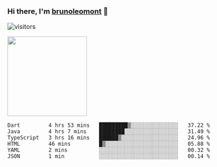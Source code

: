 ### Hi there, I'm [brunoleomont](https://www.linkedin.com/in/brunoleomont/) 👋

![visitors](https://visitor-badge.glitch.me/badge?page_id=page.id)

<img height="180em" src="https://github-readme-stats.vercel.app/api?username=brunoleomont&show_icons=true&hide_border=true&&count_private=true&include_all_commits=true" />

<!--START_SECTION:waka-->

```text
Dart         4 hrs 53 mins   █████████▒░░░░░░░░░░░░░░░   37.22 %
Java         4 hrs 7 mins    ████████░░░░░░░░░░░░░░░░░   31.49 %
TypeScript   3 hrs 16 mins   ██████▒░░░░░░░░░░░░░░░░░░   24.96 %
HTML         46 mins         █▒░░░░░░░░░░░░░░░░░░░░░░░   05.88 %
YAML         2 mins          ░░░░░░░░░░░░░░░░░░░░░░░░░   00.32 %
JSON         1 min           ░░░░░░░░░░░░░░░░░░░░░░░░░   00.14 %
```

<!--END_SECTION:waka-->

<!--
**brunoleomont/brunoleomont** is a ✨ _special_ ✨ repository because its `README.md` (this file) appears on your GitHub profile.

Here are some ideas to get you started:

- 🔭 I’m currently working on ...
- 🌱 I’m currently learning ...
- 👯 I’m looking to collaborate on ...
- 🤔 I’m looking for help with ...
- 💬 Ask me about ...
- 📫 How to reach me: ...
- 😄 Pronouns: ...
- ⚡ Fun fact: ...
-->
